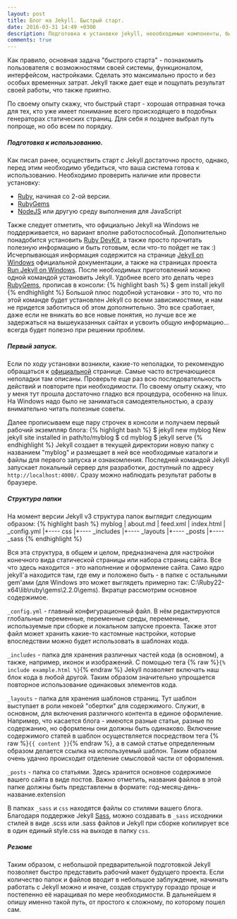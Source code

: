 ```yaml
---
layout: post
title: Блог на Jekyll. Быстрый старт.
date: 2016-03-31 14:49 +0300
description: Подготовка к установке jekyll, неообходимые компоненты, быстрый старт с Jekyll.
comments: true
---
```

Как правило, основная задача "быстрого старта" - познакомить пользователя с возможностями своей системы, функционалом, интерфейсом, настройками. Сделать это максимально просто и без особых временных затрат. Jekyll также дает еще и пощупать результат своей работы, что также приятно.

По своему опыту скажу, что быстрый старт - хорошая отправная точка для тех, кто уже имеет понимание всего происходящего в подобных генераторах статических страниц. Для себя я позднее выбрал путь попроще, но обо всем по порядку.

##### Подготовка к использованию.
Как писал ранее, осуществить старт с Jekyll достаточно просто, однако, перед этим необходимо убедиться, что ваша система готова к использованию. Необходимо проверить наличие или провести установку:

- [Ruby](https://www.ruby-lang.org/en/downloads/), начиная со 2-ой версии.
- [RubyGems](https://rubygems.org/pages/download)
- [NodeJS](https://nodejs.org/en/) или другую среду выполнения для JavaScript

Также следует отметить, что официально Jekyll на Windows не поддерживается, но вариант вполне работоспособный. Дополнительно понадобится установить [Ruby DevKit](http://rubyinstaller.org/downloads/), а также просто прочитать полезную информацию и быть готовым, если что-то пойдет не так :) Исчерпывающая информация содержится на странице [Jekyll on Windows](https://jekyllrb.com/docs/windows/#installation) официальной документации, а также на страницах проекта [Run Jekyll on Windows](http://jekyll-windows.juthilo.com/).
После необходимых приготовлений можно одной командой установить Jekyll. Удобнее всего это делать через [RubyGems](https://rubygems.org/pages/download), прописав в консоли:
{% highlight bash %}
 $ gem install jekyll
{% endhighlight %}
Большой плюс подобной установки - это то, что по этой команде будет установлен Jekyll со всеми зависимостями, и нам не придется заботиться об этом дополнительно. Это все сработает, даже если не вникать во все новые понятия, но лучше все же задержаться на вышеуказанных сайтах и усвоить общую информацию... всегда будет полезно при решении проблем.

##### Первый запуск.

Если по ходу установки возникли, какие-то неполадки, то рекомендую обращаться к [официальной](https://jekyllrb.com/docs/troubleshooting/) странице. Самые часто встречающиеся неполадки там описаны. Проверьте еще раз всю последовательность действий и повторите при необходимости. По своему опыту скажу, что у меня тут прошла достаточно гладко вся процедура, особенно на linux. На Windows надо было не заниматься самодеятельностью, а сразу внимательно читать полезные советы.

Далее прописываем еще пару строчек в консоли и получаем первый рабочий экземпляр блога:
{% highlight bash %}
 $ jekyll new myblog
 New jekyll site installed in path/to/myblog
 $ cd myblog
 $ jekyll serve
{% endhighlight %}
Jekyll создает в текущей директории новую папку с названием "myblog" и размещает в ней все необходимые каталоги и файлы для первого запуска и ознакомления. Последней командой Jekyll запускает локальный сервер для разработки, доступный по адресу `http://localhost:4000/`. Сразу можно наблюдать результат работы в браузере.

##### Структура папки

На момент версии Jekyll v3 структура папок выглядит следующим образом:
{% highlight bash %}
 myblog
|   about.md
|   feed.xml
|   index.html
|   _config.yml
|+---- css
|+---- _includes
|+---- _layouts
|+---- _posts
|+---- _sass
{% endhighlight %}

Вся эта структура, в общем и целом, предназначена для настройки конечного вида статической страницы или набора страниц сайта. Все что здесь находится - это наполнение и оформление сайта. Само ядро jekyll'а находится там, где ему и положено быть - в папке с остальными gem'ами (для Windows это может выглядеть примерно так: C:\Ruby22-x64\lib\ruby\gems\2.2.0\gems). Вкратце рассмотрим основное содержимое.

 `_config.yml` - главный конфигурационный файл. В нём редактируются глобальные переменные, переменные среды, переменные, используемые при сборке и локальном запуске проекта. Также этот файл может хранить какие-то кастомные настройки, которые впоследствии можно будет использовать в шаблонах кода.

`_includes` - папка для хранения различных частей кода (в основном), а также, например, иконок и изображений. С помощью тега {% raw %}`{% include example.html %}`{% endraw %} Jekyll позволяет включать наш блок кода в любой другой. Таким образом значительно упрощается повторное использование одинаковых элементов кода.

`_layouts` - папка для хранения шаблонов страниц. Тут шаблон выступает в роли некоей "обертки" для содержимого. Служит, в основном, для включения различного контента в единое оформление. Например, что касается блога - имеются разные статьи, разные по содержанию, но оформлены они должны быть одинаково. Включение содержимого статей в шаблон осуществляется посредством тега {% raw %}`{{ content }}`{% endraw %}, а в самой статье определенным образом делается ссылка на используемый шаблон. Таким образом очень удачно происходит отделение смысловой части от оформления.

`_posts` - папка со статьями. Здесь хранится основное содержимое вашего сайта в виде постов. Важно отметить, названия файлов в этой папке должны быть представлены в формате: год-месяц-день-название.extension

В папках `_sass` и `css` находятся файлы со стилями вашего блога. Благодаря поддержке Jekyll [Sass](http://sass-lang.com/), можно создавать в `_sass` исходники стилей в виде .scss или .sass файлов и Jekyll при сборке копилирует все в один единый style.css на выходе в папку `css`.

##### Резюме

Таким образом, с небольшой предварительной подготовкой Jekyll позволяет быстро представить рабочий макет будущего проекта. Если количество папок и файлов вводит в небольшое заблуждение, начинать работать с Jekyll можно и иначе, создав структуру гораздо проще и постепенно её наращивая по мере необходимости. В дальнейшем я опишу именно такой путь, от простого к сложному, по которому пошел сам.
